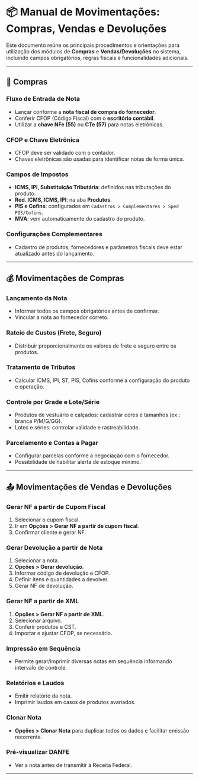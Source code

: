 # 📦 Manual de Movimentações: Compras, Vendas e Devoluções

Este documento reúne os principais procedimentos e orientações para utilização dos módulos de **Compras** e **Vendas/Devoluções** no sistema, incluindo campos obrigatórios, regras fiscais e funcionalidades adicionais.

---

## 🛒 Compras

### Fluxo de Entrada de Nota
- Lançar conforme a **nota fiscal de compra do fornecedor**.
- Conferir CFOP (Código Fiscal) com o **escritório contábil**.
- Utilizar a **chave NFe (55)** ou **CTe (57)** para notas eletrônicas.

### CFOP e Chave Eletrônica
- CFOP deve ser validado com o contador.
- Chaves eletrônicas são usadas para identificar notas de forma única.

### Campos de Impostos
- **ICMS, IPI, Substituição Tributária**: definidos nas tributações do produto.
- **Red. ICMS, ICMS, IPI**: na aba **Produtos**.
- **PIS e Cofins**: configurados em `Cadastros > Complementares > Sped PIS/Cofins`.
- **MVA**: vem automaticamente do cadastro do produto.

### Configurações Complementares
- Cadastro de produtos, fornecedores e parâmetros fiscais deve estar atualizado antes do lançamento.

---

## 💰 Movimentações de Compras

### Lançamento da Nota
- Informar todos os campos obrigatórios antes de confirmar.
- Vincular a nota ao fornecedor correto.

### Rateio de Custos (Frete, Seguro)
- Distribuir proporcionalmente os valores de frete e seguro entre os produtos.

### Tratamento de Tributos
- Calcular ICMS, IPI, ST, PIS, Cofins conforme a configuração do produto e operação.

### Controle por Grade e Lote/Série
- Produtos de vestuário e calçados: cadastrar cores e tamanhos (ex.: branca P/M/G/GG).
- Lotes e séries: controlar validade e rastreabilidade.

### Parcelamento e Contas a Pagar
- Configurar parcelas conforme a negociação com o fornecedor.
- Possibilidade de habilitar alerta de estoque mínimo.

---

## 📤 Movimentações de Vendas e Devoluções

### Gerar NF a partir de Cupom Fiscal
1. Selecionar o cupom fiscal.
2. Ir em **Opções > Gerar NF a partir de cupom fiscal**.
3. Confirmar cliente e gerar NF.

### Gerar Devolução a partir de Nota
1. Selecionar a nota.
2. **Opções > Gerar devolução**.
3. Informar código de devolução e CFOP.
4. Definir itens e quantidades a devolver.
5. Gerar NF de devolução.

### Gerar NF a partir de XML
1. **Opções > Gerar NF a partir de XML**.
2. Selecionar arquivo.
3. Conferir produtos e CST.
4. Importar e ajustar CFOP, se necessário.

### Impressão em Sequência
- Permite gerar/imprimir diversas notas em sequência informando intervalo de controle.

### Relatórios e Laudos
- Emitir relatório da nota.
- Imprimir laudos em casos de produtos avariados.

### Clonar Nota
- **Opções > Clonar Nota** para duplicar todos os dados e facilitar emissão recorrente.

### Pré-visualizar DANFE
- Ver a nota antes de transmitir à Receita Federal.

---

